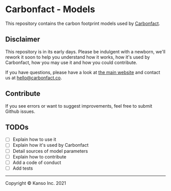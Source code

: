 # Carbonfact - Models

This repository contains the carbon footprint models used by [Carbonfact](https://www.carbonfact.co).

## Disclaimer

This repository is in its early days. Please be indulgent with a newborn, we'll rework it soon to help you understand how it works, how it's used by Carbonfact, how you may use it and how you could contribute.

If you have questions, please have a look at [the main website](https://www.carbonfact.co) and contact us at [hello@carbonfact.co](mailto:hello@carbonfact.co).

## Contribute

If you see errors or want to suggest improvements, feel free to submit Github issues.

## TODOs

- [ ] Explain how to use it
- [ ] Explain how it's used by Carbonfact
- [ ] Detail sources of model parameters
- [ ] Explain how to contribute
- [ ] Add a code of conduct
- [ ] Add tests

---

Copyright © Kanso Inc. 2021
